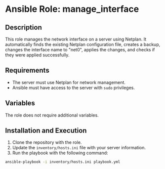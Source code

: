 # Ansible Role: manage_interface

## Description

This role manages the network interface on a server using Netplan. It automatically finds the existing Netplan configuration file, creates a backup, changes the interface name to "net0", applies the changes, and checks if they were applied successfully.

## Requirements

- The server must use Netplan for network management.
- Ansible must have access to the server with `sudo` privileges.

## Variables

The role does not require additional variables.

## Installation and Execution

1. Clone the repository with the role.
2. Update the `inventory/hosts.ini` file with your server information.
3. Run the playbook with the following command:

```bash
ansible-playbook -i inventory/hosts.ini playbook.yml

